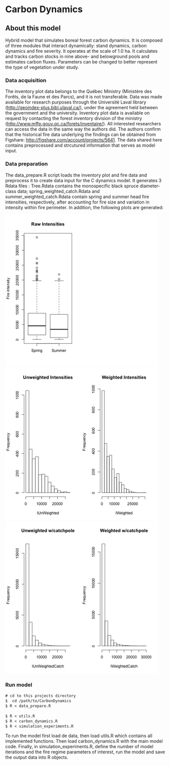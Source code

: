 # Carbon Dynamics

## About this model

Hybrid model that simulates boreal forest carbon dynamics. It is composed of three modules that interact dynamically: stand dynamics, carbon dynamics and fire severity. It operates at the scale of 1.0 ha. It calculates and tracks carbon stocks in nine above- and belowground pools and estimates carbon fluxes. Parameters can be changed to better represent the type of vegetation under study.

### Data acquisition

The inventory plot data belongs to the Québec Ministry (Ministère des Forêts, de la Faune et des Parcs), and it is not transferable. Data was made available for research purposes through the Université Laval library (http://geoindex-plus.bibl.ulaval.ca/), under the agreement held between the government and the university. Inventory plot data is available on request by contacting the forest inventory division of the ministry (http://www.mffp.gouv.qc.ca/forets/inventaire/). All interested researchers can access the data in the same way the authors did. The authors confirm that the historical fire data underlying the findings can be obtained from Figshare: http://figshare.com/account/projects/5641. 
The data shared here contains preprocessed and strcutured information that serves as model input.

### Data preparation

The data_prepare.R script loads the inventory plot and fire data and preprocess it to create data input for the C dynamics model. It generates 3 Rdata files : Tree.Rdata contains the monospecific black spruce diameter-class data; spring_weighted_catch.Rdata and summer_weighted_catch.Rdata contain spring and summer head fire intensities, respectively, after accounting for fire size and variation in intensity within fire perimeter.  In addition, the following plots are generated:

<img src="plots/Fire_intensities_by_fire_season.png">
<img src="plots/Histograms_size_weighted.png">
<img src="plots/Histograms_size_weighted_catchpole.png">


### Run model

    # cd to this projects directory
    $  cd /path/to/CarbonDynamics
    $ R < data_prepare.R

    $ R < utils.R
    $ R < carbon_dynamics.R
    $ R < simulation_experiments.R
    
To run the model first load de data, then load utils.R which contains all implemented functions. Then load carbon_dynamics.R with the main model code. Finally, in simulation_experiments.R, define the number of model iterations and the fire regime parameters of interest, run the model and save the output data into R objects.
